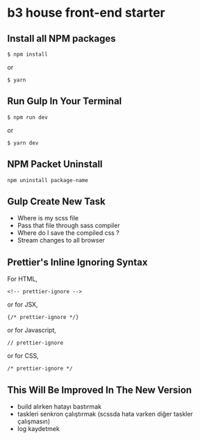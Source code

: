 # b3 house front-end starter

## Install all NPM packages

```
$ npm install
```

or

```
$ yarn
```

## Run Gulp In Your Terminal

```
$ npm run dev
```

or

```
$ yarn dev
```

## NPM Packet Uninstall

```
npm uninstall package-name
```

## Gulp Create New Task

-   Where is my scss file
-   Pass that file through sass compiler
-   Where do I save the compiled css ?
-   Stream changes to all browser

## Prettier's Inline Ignoring Syntax

For HTML,

```
<!-- prettier-ignore -->
```

or for JSX,

```
{/* prettier-ignore */}
```

or for Javascript,

```
// prettier-ignore
```

or for CSS,

```
/* prettier-ignore */
```

## This Will Be Improved In The New Version

-   build alırken hatayı bastırmak
-   taskleri senkron çalıştırmak (scssda hata varken diğer taskler çalışmasın)
-   log kaydetmek
